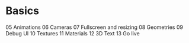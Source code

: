 # Basics

05 Animations
06 Cameras
07 Fullscreen and resizing
08 Geometries
09 Debug UI
10 Textures
11 Materials
12 3D Text
13 Go live
